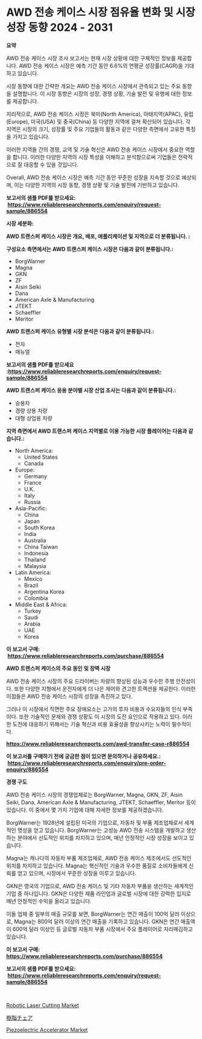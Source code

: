 <p><h1>AWD 전송 케이스 시장 점유율 변화 및 시장 성장 동향 2024 - 2031</h1></p><p><strong>요약</strong></p>
<p><p>AWD 전송 케이스 시장 조사 보고서는 현재 시장 상황에 대한 구체적인 정보를 제공합니다. AWD 전송 케이스 시장은 예측 기간 동안 6.6%의 연평균 성장률(CAGR)을 기대하고 있습니다.</p><p>시장 동향에 대한 간략한 개요는 AWD 전송 케이스 시장에서 관측되고 있는 주요 동향을 설명합니다. 이 시장 동향은 시장의 성장, 경쟁 상황, 기술 발전 및 유행에 대한 정보를 제공합니다.</p><p>지리적으로, AWD 전송 케이스 시장은 북미(North America), 아태지역(APAC), 유럽(Europe), 미국(USA) 및 중국(China) 등 다양한 지역에 걸쳐 확산되어 있습니다. 각 지역은 시장의 크기, 성장률 및 주요 기업들의 활동과 같은 다양한 측면에서 고유한 특징을 가지고 있습니다.</p><p>이러한 지역들 간의 경쟁, 교역 및 기술 혁신은 AWD 전송 케이스 시장에서 중요한 역할을 합니다. 이러한 다양한 지역의 시장 특성을 이해하고 분석함으로써 기업들은 전략적으로 잘 대응할 수 있을 것입니다.</p><p>Overall, AWD 전송 케이스 시장은 예측 기간 동안 꾸준한 성장을 지속할 것으로 예상되며, 이는 다양한 지역의 시장 동향, 경쟁 상황 및 기술 발전에 기반하고 있습니다.</p></p>
<p><strong>보고서의 샘플 PDF를 받으세요: &nbsp;<a href="https://www.reliableresearchreports.com/enquiry/request-sample/886554">https://www.reliableresearchreports.com/enquiry/request-sample/886554</a></strong></p>
<p><strong>시장 세분화:</strong></p>
<p><strong> AWD 트랜스퍼 케이스 시장은 개요, 배포, 애플리케이션 및 지역으로 더 분류됩니다. :</strong></p>
<p><strong>구성요소 측면에서는 AWD 트랜스퍼 케이스 시장은 다음과 같이 분류됩니다.:</strong></p>
<p><ul><li>BorgWarner</li><li>Magna</li><li>GKN</li><li>ZF</li><li>Aisin Seiki</li><li>Dana</li><li>American Axle & Manufacturing</li><li>JTEKT</li><li>Schaeffler</li><li>Meritor</li></ul></p>
<p><strong> AWD 트랜스퍼 케이스 유형별 시장 분석은 다음과 같이 분류됩니다.:</strong></p>
<p><ul><li>전자</li><li>매뉴얼</li></ul></p>
<p><strong>보고서의 샘플 PDF를 받으세요 :<a href="https://www.reliableresearchreports.com/enquiry/request-sample/886554">https://www.reliableresearchreports.com/enquiry/request-sample/886554</a></strong></p>
<p><strong> AWD 트랜스퍼 케이스 응용 분야별 시장 산업 조사는 다음과 같이 분류됩니다.:</strong></p>
<p><ul><li>승용차</li><li>경량 상용 차량</li><li>대형 상업용 차량</li></ul></p>
<p><strong>지역 측면에서 AWD 트랜스퍼 케이스 지역별로 이용 가능한 시장 플레이어는 다음과 같습니다.:</strong></p>
<p><ul>
    <li>
        North America:
        <ul>
            <li>United States</li>
            <li>Canada</li>
        </ul>
    </li>
    <li>
        Europe:
        <ul>
            <li>Germany</li>
            <li>France</li>
            <li>U.K.</li>
            <li>Italy</li>
            <li>Russia</li>
        </ul>
    </li>
    <li>
        Asia-Pacific:
        <ul>
            <li>China</li>
            <li>Japan</li>
            <li>South Korea</li>
            <li>India</li>
            <li>Australia</li>
            <li>China Taiwan</li>
            <li>Indonesia</li>
            <li>Thailand</li>
            <li>Malaysia</li>
        </ul>
    </li>
    <li>
        Latin America:
        <ul>
            <li>Mexico</li>
            <li>Brazil</li>
            <li>Argentina Korea</li>
            <li>Colombia</li>
        </ul>
    </li>
    <li>
        Middle East & Africa:
        <ul>
            <li>Turkey</li>
            <li>Saudi</li>
            <li>Arabia</li>
            <li>UAE</li>
            <li>Korea</li>
        </ul>
    </li>
    </ul></p>
<p><strong>이 보고서 구매: &nbsp;<a href="https://www.reliableresearchreports.com/purchase/886554">https://www.reliableresearchreports.com/purchase/886554</a></strong></p>
<p><strong>AWD 트랜스퍼 케이스의 주요 동인 및 장벽 시장</strong></p>
<p><p>AWD 전송 케이스 시장의 주요 드라이버는 차량의 향상된 성능과 우수한 주행 안전성이다. 또한 다양한 지형에서 운전자에게 더 나은 제어와 견고한 트랙션을 제공한다. 이러한 이점들은 AWD 전송 케이스 시장의 성장을 촉진하고 있다. </p><p>그러나 이 시장에서 직면한 주요 장애요소는 고가의 투자 비용과 수요자들의 인식 부족이다. 또한 기술적인 문제와 경쟁 상황도 이 시장의 도전 요인으로 작용하고 있다. 이러한 도전에 대응하기 위해서는 기술 혁신과 비용 효율성을 향상시키는 노력이 필수적이다.</p></p>
<p><strong><a href="https://www.reliableresearchreports.com/awd-transfer-case-r886554">https://www.reliableresearchreports.com/awd-transfer-case-r886554</a></strong></p>
<p><strong>이 보고서를 구매하기 전에 궁금한 점이 있으면 문의하거나 공유하세요.: &nbsp;<a href="https://www.reliableresearchreports.com/enquiry/pre-order-enquiry/886554">https://www.reliableresearchreports.com/enquiry/pre-order-enquiry/886554</a></strong></p>
<p><strong>경쟁 구도</strong></p>
<p><p>AWD 전송 케이스 시장의 경쟁업체로는 BorgWarner, Magna, GKN, ZF, Aisin Seiki, Dana, American Axle & Manufacturing, JTEKT, Schaeffler, Meritor 등이 있습니다. 이 중에서 몇 가지 기업에 대해 자세한 정보를 제공하겠습니다.</p><p>BorgWarner는 1928년에 설립된 미국의 기업으로, 자동차 및 부품 제조업체로서 세계적인 명성을 얻고 있습니다. BorgWarner는 고성능 AWD 전송 시스템을 개발하고 생산하는 분야에서 선도적인 위치를 차지하고 있으며, 매년 안정적인 시장 성장을 보이고 있습니다.</p><p>Magna는 캐나다의 자동차 부품 제조업체로, AWD 전송 케이스 제조에서도 선도적인 위치를 차지하고 있습니다. Magna는 혁신적인 기술과 우수한 품질로 소비자들에게 신뢰를 얻고 있으며, 시장에서 꾸준한 성장을 이루고 있습니다.</p><p>GKN은 영국의 기업으로, AWD 전송 케이스 및 기타 자동차 부품을 생산하는 세계적인 기업 중 하나입니다. GKN은 다양한 제품 라인업과 글로벌 시장에 대한 강력한 입지로 매년 안정적인 수익을 올리고 있습니다.</p><p>이들 업체 중 일부의 매출 규모를 보면, BorgWarner는 연간 매출이 100억 달러 이상으로, Magna는 800억 달러 이상의 연간 매출을 기록하고 있습니다. GKN은 연간 매출액이 600억 달러 이상인 등 글로벌 자동차 부품 시장에서 주요 플레이어로 자리매김하고 있습니다.</p></p>
<p><strong>이 보고서 구매: &nbsp; <a href="https://www.reliableresearchreports.com/purchase/886554">https://www.reliableresearchreports.com/purchase/886554</a></strong></p>
<p><strong>보고서의 샘플 PDF를 받으세요: &nbsp;<a href="https://www.reliableresearchreports.com/enquiry/request-sample/886554">https://www.reliableresearchreports.com/enquiry/request-sample/886554</a></strong><strong></strong></p>
<p>&nbsp;</p>
<p><p><a href="https://github.com/myacatherineblakecaczo9vcsw/Market-Research-Report-List-2/blob/main/robotic-laser-cutting-market.md">Robotic Laser Cutting Market</a></p><p><a href="https://github.com/SarahFahey88/Market-Research-Report-List-1/blob/main/916910421754.md">樹脂チェア</a></p><p><a href="https://github.com/okotobwrhuteie/Market-Research-Report-List-2/blob/main/piezoelectric-accelerator-market.md">Piezoelectric Accelerator Market</a></p></p>